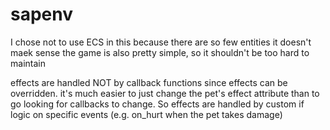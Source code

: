 # sapenv

I chose not to use ECS in this because there are so few entities it doesn't maek sense
the game is also pretty simple, so it shouldn't be too hard to maintain


effects are handled NOT by callback functions since effects can be overridden. it's much easier to just change the pet's effect attribute than to go looking for callbacks to change.
So effects are handled by custom if logic on specific events (e.g. on_hurt when the pet takes damage)
